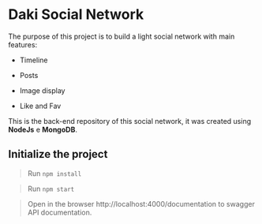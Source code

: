# Daki Social Network

The purpose of this project is to build a light social network with main features:


+ Timeline


+ Posts


+ Image display


+ Like and Fav


This is the back-end repository of this social network, it was created using **NodeJs** e **MongoDB**.

## Initialize the project


>Run `npm install`


>Run `npm start`


>Open in the browser  http://localhost:4000/documentation to swagger API documentation.